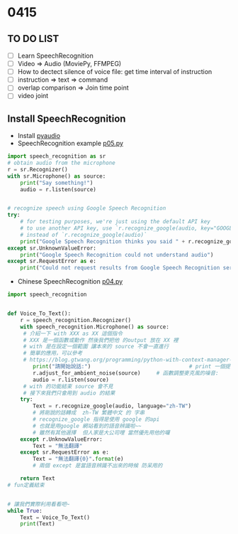 # 0415

## TO DO LIST
- [ ] Learn SpeechRecognition
- [ ] Video => Audio (MoviePy, FFMPEG)
- [ ] How to dectect silence of voice file: get time interval of instruction
- [ ] instruction => text => command
- [ ] overlap comparison => Join time point
- [ ] video joint

## Install SpeechRecognition
- Install [pyaudio](https://anaconda.org/anaconda/pyaudio)
- SpeechRecognition example [p05.py](https://github.com/Uberi/speech_recognition/tree/master/examples)

```python
import speech_recognition as sr
# obtain audio from the microphone
r = sr.Recognizer()
with sr.Microphone() as source:
    print("Say something!")
    audio = r.listen(source)


# recognize speech using Google Speech Recognition
try:
    # for testing purposes, we're just using the default API key
    # to use another API key, use `r.recognize_google(audio, key="GOOGLE_SPEECH_RECOGNITION_API_KEY")`
    # instead of `r.recognize_google(audio)`
    print("Google Speech Recognition thinks you said " + r.recognize_google(audio))
except sr.UnknownValueError:
    print("Google Speech Recognition could not understand audio")
except sr.RequestError as e:
    print("Could not request results from Google Speech Recognition service; {0}".format(e))
 ```

- Chinese SpeechRecognition [p04.py](https://markjong001.pixnet.net/blog/post/246140004)

```python
import speech_recognition


def Voice_To_Text():
    r = speech_recognition.Recognizer()
    with speech_recognition.Microphone() as source:
     # 介紹一下 with XXX as XX 這個指令
     # XXX 是一個函數或動作 然後我們把他 的output 放在 XX 裡
     # with 是在設定一個範圍 讓本來的 source 不會一直進行
     # 簡單的應用，可以參考
     # https://blog.gtwang.org/programming/python-with-context-manager-tutorial/
        print("請開始說話:")                               # print 一個提示 提醒你可以講話了
        r.adjust_for_ambient_noise(source)     # 函數調整麥克風的噪音:
        audio = r.listen(source)
     # with 的功能結束 source 會不見
     # 接下來我們只會用到 audio 的結果
    try:
        Text = r.recognize_google(audio, language="zh-TW")
        # 將剛說的話轉成  zh-TW 繁體中文 的 字串
        # recognize_google 指得是使用 google 的api
        # 也就是用google 網站看到的語音辨識啦~~
        # 雖然有其他選擇  但人家是大公司哩 當然優先用他的囉
    except r.UnknowValueError:
        Text = "無法翻譯"
    except sr.RequestError as e:
        Text = "無法翻譯{0}".format(e)
        # 兩個 except 是當語音辨識不出來的時候 防呆用的

    return Text
# fun定義結束


# 讓我們實際利用看看吧~
while True:
    Text = Voice_To_Text()
    print(Text)
```
